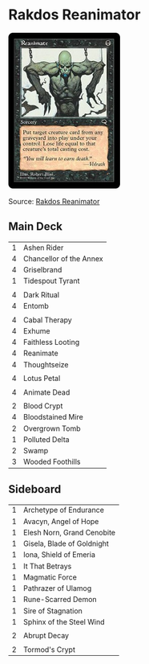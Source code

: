 # Rakdos Reanimator #

![Reanimate](../../images/Reanimate.jpg)

Source: [Rakdos Reanimator](https://www.mtggoldfish.com/deck/1793991#paper)

## Main Deck ##
|   |   |
|---|---|
| 1 | Ashen Rider
| 4 | Chancellor of the Annex
| 4 | Griselbrand
| 1 | Tidespout Tyrant
|   |   |
| 4 | Dark Ritual
| 4 | Entomb
|   |   |
| 4 | Cabal Therapy
| 4 | Exhume
| 4 | Faithless Looting
| 4 | Reanimate
| 4 | Thoughtseize
|   |   |
| 4 | Lotus Petal
|   |   |
| 4 | Animate Dead
|   |   |
| 2 | Blood Crypt
| 4 | Bloodstained Mire
| 2 | Overgrown Tomb
| 1 | Polluted Delta
| 2 | Swamp
| 3 | Wooded Foothills

## Sideboard ##
|   |   |
|---|---|
| 1 | Archetype of Endurance
| 1 | Avacyn, Angel of Hope
| 1 | Elesh Norn, Grand Cenobite
| 1 | Gisela, Blade of Goldnight
| 1 | Iona, Shield of Emeria
| 1 | It That Betrays
| 1 | Magmatic Force
| 1 | Pathrazer of Ulamog
| 1 | Rune-Scarred Demon
| 1 | Sire of Stagnation
| 1 | Sphinx of the Steel Wind
|   |   |
| 2 | Abrupt Decay
|   |   |
| 2 | Tormod's Crypt
